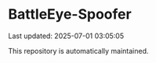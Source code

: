# BattleEye-Spoofer

Last updated: 2025-07-01 03:05:05

This repository is automatically maintained.
